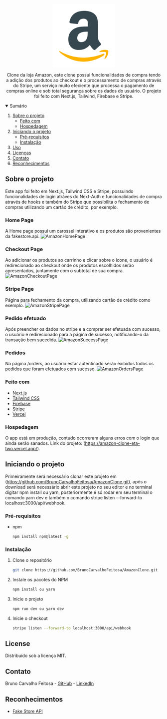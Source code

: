 <!-- PROJECT LOGO -->
<br />
<p align="center">
  <a href="https://github.com/BrunoCarvalhoFeitosa/AmazonClone">
    <img src="/public/amazon-icon-bigger.png" width="200" height="200" alt="Logo" />
  </a>

  <p align="center">
    Clone da loja Amazon, este clone possui funcionalidades de compra tendo a adição dos produtos ao checkout e o processamento de compras através do Stripe, um serviço muito efeciente que processa o pagamento de compras online e sob total segurança sobre os dados do usuário. O projeto foi feito com Next.js, Tailwind, Firebase e Stripe.
  </p>
</p>



<!-- TABLE OF CONTENTS -->
<details open="open">
  <summary>Sumário</summary>
  <ol>
    <li>
      <a href="#sobre-o-projeto">Sobre o projeto</a>
      <ul>
        <li><a href="#feito-com">Feito com</a></li>
        <li><a href="#hospedagem">Hospedagem</a></li>
      </ul>
    </li>
    <li>
      <a href="#iniciando-o-projeto">Iniciando o projeto</a>
      <ul>
        <li><a href="#pré-requisitos">Pré-requisitos</a></li>
        <li><a href="#instalação">Instalação</a></li>
      </ul>
    </li>
    <li><a href="#uso">Uso</a></li>
    <li><a href="#license">Licenças</a></li>
    <li><a href="#contato">Contato</a></li>
    <li><a href="#reconhecimentos">Reconhecimentos</a></li>
  </ol>
</details>



<!-- ABOUT THE PROJECT -->
## Sobre o projeto
Este app foi feito em Next.js, Tailwind CSS e Stripe, possuindo funcionalidades de login atráves do Next-Auth e funcionalidades de compra através de hooks e também do Stripe que possibilita o fechamento de compras utilizando um cartão de crédito, por exemplo.

### Home Page
A Home page possui um carossel interativo e os produtos são provenientes da fakestore.api. 
![AmazonHomePage](https://user-images.githubusercontent.com/46093815/152703799-a540a679-9f32-4f65-8bd3-fe5dfb4cb295.png)

### Checkout Page
Ao adicionar os produtos ao carrinho e clicar sobre o ícone, o usuário é redirecionado ao checkout onde os produtos escolhidos serão apresentados, juntamente com o subtotal de sua compra.
![AmazonCheckoutPage](https://user-images.githubusercontent.com/46093815/152703863-0960b0e4-3031-4c81-8572-2a4bfae10b9d.png)

### Stripe Page
Página para fechamento da compra, utilizando cartão de crédito como exemplo.
![AmazonStripePage](https://user-images.githubusercontent.com/46093815/152703991-a16de930-5388-49ec-ac9b-13ff642e83df.png)

### Pedido efetuado
Após preencher os dados no stripe e a comprar ser efetuada com sucesso, o usuário é redirecionado para a página de sucesso, notificando-o da transação bem sucedida.
![AmazonSuccessPage](https://user-images.githubusercontent.com/46093815/152704345-8e5f73b3-c3a7-4bb8-bc04-de3c706a9fae.png)

### Pedidos
Na página /orders, ao usuário estar autenticado serão exibidos todos os pedidos que foram efetuados com sucesso.
![AmazonOrdersPage](https://user-images.githubusercontent.com/46093815/152704387-9b2ee379-1302-4781-8f52-7ab07ef105ff.png)

### Feito com

* [Next.js](https://nextjs.org/)
* [Tailwind CSS](https://tailwindcss.com/)
* [Firebase](https://firebase.google.com/)
* [Stripe](https://stripe.com/br)
* [Vercel](https://vercel.com/)

### Hospedagem

O app está em produção, contudo ocorreram alguns erros com o login que ainda serão sanados. Link do projeto: (https://amazon-clone-eta-two.vercel.app/).

<!-- GETTING STARTED -->
## Iniciando o projeto

Primeiramente será necessário clonar este projeto em (https://github.com/BrunoCarvalhoFeitosa/AmazonClone.git), após o download será necessário abrir este projeto no seu
editor e no terminal digitar npm install ou yarn, posteriormente é só rodar em seu terminal o comando yarn dev e também o comando stripe listen --forward-to localhost:3000/api/webhook. 

### Pré-requisitos

* npm
  ```sh
  npm install npm@latest -g
  ```

### Instalação

1. Clone o repositório
   ```sh
   git clone https://github.com/BrunoCarvalhoFeitosa/AmazonClone.git
   ```
2. Instale os pacotes do NPM
   ```sh
   npm install ou yarn
   ```
   
3. Inicie o projeto
   ```sh
   npm run dev ou yarn dev
   ```   
4. Inicie o checkout
   ```sh
   stripe listen --forward-to localhost:3000/api/webhook
   ```

<!-- LICENSE -->
## License

Distribuído sob a licença MIT.

<!-- CONTACT -->
## Contato

Bruno Carvalho Feitosa - [GitHub](https://github.com/BrunoCarvalhoFeitosa) - [LinkedIn](https://www.linkedin.com/in/bruno-carvalho-feitosa/)


<!-- ACKNOWLEDGEMENTS -->
## Reconhecimentos
* [Fake Store API](https://fakestoreapi.com/)
